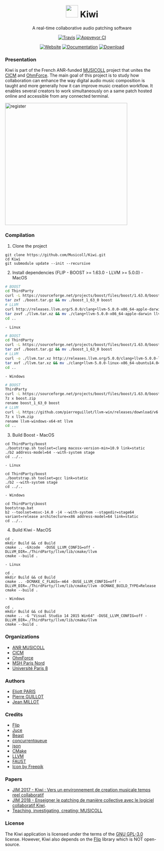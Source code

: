 <p align="center">
  <h1 align="center">
    <img src="http://musicoll.github.io/Kiwi/ressources/img/kiwi_icon.png" height=40px/> Kiwi
  </h1>
  <p align="center">
    A real-time collaborative audio patching software
  </p>
  <p align="center">
    <a href="https://travis-ci.org/Musicoll/Kiwi"><img src="https://travis-ci.org/Musicoll/Kiwi.svg?branch=master" alt="Travis"></a>
    <a href="https://ci.appveyor.com/project/CICM/kiwi/history"><img src="https://ci.appveyor.com/api/projects/status/github/Musicoll/Kiwi?branch=master&svg=true" alt="Appveyor CI"></a>
  </p>
  <p align="center">
    <a href="http://kiwi.mshparisnord.fr/"><img src="https://img.shields.io/badge/@-website-blue.svg" alt="Website"></a>
    <a href="http://musicoll.github.io/Kiwi"><img src="https://img.shields.io/badge/@-documentation-blue.svg" alt="Documentation"></a>
    <a href="https://github.com/Musicoll/Kiwi/releases"><img src="https://img.shields.io/badge/@-download-blue.svg" alt="Download"></a>
  </p>
</p>

### Presentation

Kiwi is part of the French ANR-funded [MUSICOLL](http://musicoll.mshparisnord.org/) project that unites the [CICM](http://cicm.mshparisnord.org/) and [OhmForce](https://www.ohmforce.com/Company.do). The main goal of this project is to study how collaboration can enhance the way digital audio music composition is taught and more generally how it can improve music creation workflow. It enables several creators to work simultaneously on a same patch hosted online and accessible from any connected terminal.

<img title="register" src="https://raw.github.com/Musicoll/Kiwi/master/docs/ressources/img/Kiwi-v1.0.0.jpg" height=400px/>

### Compilation

  1. Clone the project  
```
git clone https://github.com/Musicoll/Kiwi.git
cd Kiwi
git submodule update --init --recursive
```
  2. Install dependencies (FLIP - BOOST >= 1.63.0 - LLVM >= 5.0.0)
    - MacOS   
```sh
# BOOST
cd ThirdParty
curl -L https://sourceforge.net/projects/boost/files/boost/1.63.0/boost_1_63_0.tar.gz -o ./boost.tar.gz
tar zxf ./boost.tar.gz && mv ./boost_1_63_0 boost
# LLVM
curl http://releases.llvm.org/5.0.0/clang+llvm-5.0.0-x86_64-apple-darwin.tar.xz -o ./llvm.tar.xz
tar zxvf ./llvm.tar.xz && mv ./clang+llvm-5.0.0-x86_64-apple-darwin llvm
cd ..
```
    - Linux   
```sh
# BOOST
cd ThirdParty
curl -L https://sourceforge.net/projects/boost/files/boost/1.63.0/boost_1_63_0.tar.gz -o ./boost.tar.gz
tar zxf ./boost.tar.gz && mv ./boost_1_63_0 boost
# LLVM
curl -o ./llvm.tar.xz http://releases.llvm.org/5.0.0/clang+llvm-5.0.0-linux-x86_64-ubuntu14.04.tar.xz
tar xvf ./llvm.tar.xz && mv ./clang+llvm-5.0.0-linux-x86_64-ubuntu14.04 llvm
cd ..
```
    - Windows   
```sh
# BOOST
ThirdParty
curl -L https://sourceforge.net/projects/boost/files/boost/1.63.0/boost_1_63_0.zip -o ./boost.zip -o boost.zip
7z x boost.zip
rename boost_1_63_0 boost
# LLVM
curl -L https://github.com/pierreguillot/llvm-win/releases/download/v6.0.0/llvm-windows-x64-mt.zip -o llvm.zip
7z x llvm.zip
rename llvm-windows-x64-mt llvm
cd ..
```
  3. Build Boost
    - MacOS
```
cd ThirdParty/boost
./bootstrap.sh toolset=clang macosx-version-min=10.9 link=static
./b2 address-model=64 --with-system stage
cd ../..
```

    - Linux
```
cd ThirdParty/boost
./bootstrap.sh toolset=gcc link=static
./b2 --with-system stage
cd ../..
```

    - Windows
```
cd ThirdParty\boost
bootstrap.bat
b2 --toolset=msvc-14.0 -j4 --with-system --stagedir=stage64 variant=release architecture=x86 address-model=64 link=static
cd ../..
```

  4. Build Kiwi
    - MacOS
```
cd .
mkdir Build && cd Build
cmake .. -GXcode  -DUSE_LLVM_CONFIG=off -DLLVM_DIR=./ThirdParty/llvm/lib/cmake/llvm
cmake --build .
```

    - Linux
```
cd .
mkdir Build && cd Build
cmake .. -DCMAKE_C_FLAGS=-m64 -DUSE_LLVM_CONFIG=off -DLLVM_DIR=./ThirdParty/llvm/lib/cmake/llvm -DCMAKE_BUILD_TYPE=Release
cmake --build .
```

    - Windows
```
cd .
mkdir Build && cd Build
cmake .. -G "Visual Studio 14 2015 Win64" -DUSE_LLVM_CONFIG=off -DLLVM_DIR=./ThirdParty/llvm/lib/cmake/llvm
cmake --build .
```

### Organizations

- [ANR MUSICOLL](http://musicoll.mshparisnord.org)
- [CICM](http://cicm.mshparisnord.org)
- [OhmForce](https://www.ohmforce.com/Company.do)
- [MSH Paris Nord](https://www.mshparisnord.fr)
- [Université Paris 8](https://www.univ-paris8.fr)

### Authors

- [Eliott PARIS](https://github.com/eliottparis)
- [Pierre GUILLOT](https://github.com/pierreguillot)
- [Jean MILLOT](https://github.com/jean-millot)

### Credits

- [Flip](http://developer.irisate.com/)
- [Juce](https://github.com/WeAreROLI/JUCE)
- [Beast](https://github.com/boostorg/Beast/)
- [concurrentqueue](https://github.com/cameron314/concurrentqueue)
- [json](https://github.com/nlohmann/json)
- [CMake](https://cmake.org/)
- [LLVM](http://llvm.org)
- [FAUST](https://github.com/grame-cncm/faust.git)
- [Icon by Freepik](https://www.flaticon.com/)

### Papers

- [JIM 2017 - Kiwi : Vers un environnement de creation musicale temps reel collaboratif](https://hal.archives-ouvertes.fr/hal-01550190/document)
- [JIM 2018 - Enseigner le patching de manière collective avec le logiciel collaboratif Kiwi](https://hal.archives-ouvertes.fr/hal-01791492/document).
- [Teaching, investigating, creating: MUSICOLL](https://hal.archives-ouvertes.fr/hal-01581698v1)


### License

The Kiwi application is licensed under the terms of the [GNU GPL-3.0](https://github.com/Musicoll/Kiwi/blob/master/Licence.md) license. However, Kiwi also depends on the [Flip](http://developer.irisate.com/) library which is NOT open-source.

